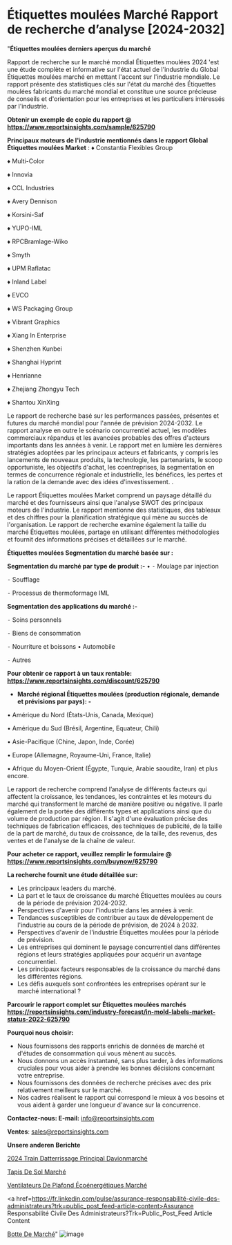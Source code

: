 # Étiquettes moulées Marché Rapport de recherche d’analyse [2024-2032]

"<strong>Étiquettes moulées derniers aperçus du marché</strong>

Rapport de recherche sur le marché mondial Étiquettes moulées 2024 'est une étude complète et informative sur l'état actuel de l'industrie du Global Étiquettes moulées marché en mettant l'accent sur l'industrie mondiale. Le rapport présente des statistiques clés sur l'état du marché des Étiquettes moulées fabricants du marché mondial et constitue une source précieuse de conseils et d'orientation pour les entreprises et les particuliers intéressés par l'industrie.

<strong>Obtenir un exemple de copie du rapport @ <a href=https://www.reportsinsights.com/sample/625790>https://www.reportsinsights.com/sample/625790</a></strong>

<strong>Principaux moteurs de l'industrie mentionnés dans le rapport Global Étiquettes moulées Market</strong> :
♦ Constantia Flexibles Group

♦ Multi-Color

♦ Innovia

♦ CCL Industries

♦ Avery Dennison

♦ Korsini-Saf

♦ YUPO-IML

♦ RPCBramlage-Wiko

♦ Smyth

♦ UPM Raflatac

♦ Inland Label

♦ EVCO

♦ WS Packaging Group

♦ Vibrant Graphics

♦ Xiang In Enterprise

♦ Shenzhen Kunbei

♦ Shanghai Hyprint

♦ Henrianne

♦ Zhejiang Zhongyu Tech

♦ Shantou XinXing

Le rapport de recherche basé sur les performances passées, présentes et futures du marché mondial pour l'année de prévision 2024-2032. Le rapport analyse en outre le scénario concurrentiel actuel, les modèles commerciaux répandus et les avancées probables des offres d'acteurs importants dans les années à venir. Le rapport met en lumière les dernières stratégies adoptées par les principaux acteurs et fabricants, y compris les lancements de nouveaux produits, la technologie, les partenariats, le scoop opportuniste, les objectifs d'achat, les coentreprises, la segmentation en termes de concurrence régionale et industrielle, les bénéfices, les pertes et la ration de la demande avec des idées d'investissement. .

Le rapport Étiquettes moulées Market comprend un paysage détaillé du marché et des fournisseurs ainsi que l'analyse SWOT des principaux moteurs de l'industrie. Le rapport mentionne des statistiques, des tableaux et des chiffres pour la planification stratégique qui mène au succès de l'organisation. Le rapport de recherche examine également la taille du marché Étiquettes moulées, partage en utilisant différentes méthodologies et fournit des informations précises et détaillées sur le marché.

<strong>Étiquettes moulées Segmentation du marché basée sur :</strong>

<strong>Segmentation du marché par type de produit :-</strong>
•
⁃ Moulage par injection

⁃ Soufflage

⁃ Processus de thermoformage IML

<strong>Segmentation des applications du marché :-</strong>

⁃ Soins personnels

⁃ Biens de consommation

⁃ Nourriture et boissons
• Automobile

⁃ Autres

<strong>Pour obtenir ce rapport à un taux rentable: <a href=https://www.reportsinsights.com/discount/625790>https://www.reportsinsights.com/discount/625790</a></strong>
<ul>
  <li><strong>Marché régional Étiquettes moulées (production régionale, demande et prévisions par pays): -</strong></li>
</ul>
• Amérique du Nord (États-Unis, Canada, Mexique)

• Amérique du Sud (Brésil, Argentine, Equateur, Chili)

• Asie-Pacifique (Chine, Japon, Inde, Corée)

• Europe (Allemagne, Royaume-Uni, France, Italie)

• Afrique du Moyen-Orient (Égypte, Turquie, Arabie saoudite, Iran) et plus encore.

Le rapport de recherche comprend l’analyse de différents facteurs qui affectent la croissance, les tendances, les contraintes et les moteurs du marché qui transforment le marché de manière positive ou négative. Il parle également de la portée des différents types et applications ainsi que du volume de production par région. Il s'agit d'une évaluation précise des techniques de fabrication efficaces, des techniques de publicité, de la taille de la part de marché, du taux de croissance, de la taille, des revenus, des ventes et de l'analyse de la chaîne de valeur.

<strong>Pour acheter ce rapport, veuillez remplir le formulaire @   <a href=https://www.reportsinsights.com/buynow/625790>https://www.reportsinsights.com/buynow/625790</a></strong>

<strong>La recherche fournit une étude détaillée sur:</strong>
<ul>
  <li>Les principaux leaders du marché.</li>
  <li>La part et le taux de croissance du marché Étiquettes moulées au cours de la période de prévision 2024-2032.</li>
  <li>Perspectives d'avenir pour l'industrie dans les années à venir.</li>
  <li>Tendances susceptibles de contribuer au taux de développement de l'industrie au cours de la période de prévision, de 2024 à 2032.</li>
  <li>Perspectives d'avenir de l'industrie Étiquettes moulées pour la période de prévision.</li>
  <li>Les entreprises qui dominent le paysage concurrentiel dans différentes régions et leurs stratégies appliquées pour acquérir un avantage concurrentiel.</li>
  <li>Les principaux facteurs responsables de la croissance du marché dans les différentes régions.</li>
  <li>Les défis auxquels sont confrontées les entreprises opérant sur le marché international ?</li>
</ul>

<strong>Parcourir le rapport complet sur Étiquettes moulées marchés <a href=https://reportsinsights.com/industry-forecast/in-mold-labels-market-status-2022-625790>https://reportsinsights.com/industry-forecast/in-mold-labels-market-status-2022-625790</a></strong>

<strong>Pourquoi nous choisir:</strong>
<ul>
  <li>Nous fournissons des rapports enrichis de données de marché et d'études de consommation qui vous mènent au succès.</li>
  <li>Nous donnons un accès instantané, sans plus tarder, à des informations cruciales pour vous aider à prendre les bonnes décisions concernant votre entreprise.</li>
  <li>Nous fournissons des données de recherche précises avec des prix relativement meilleurs sur le marché.</li>
  <li>Nos cadres réalisent le rapport qui correspond le mieux à vos besoins et vous aident à garder une longueur d'avance sur la concurrence.</li>
</ul>
<strong>Contactez-nous:
</strong><strong>E-mail:</strong> <a href=mailto:info@reportsinsights.com>info@reportsinsights.com</a>

<strong>Ventes</strong>: <a href=mailto:sales@reportsinsights.com>sales@reportsinsights.com</a>

<strong>Unsere anderen Berichte</strong>

<a href=https://www.linkedin.com/pulse/2024-train-datterrissage-principal-davionmarch%C3%A9-3vfbc/>2024 Train Datterrissage Principal Davionmarché</a>

<a href=https://www.linkedin.com/pulse/tapis-de-sol-march%C3%A9-2024-demande-part-rapport-xslwc/>Tapis De Sol Marché</a>

<a href=https://www.linkedin.com/pulse/ventilateurs-de-plafond-écoénergétiques-marchéanalyse-v7tac/>Ventilateurs De Plafond Écoénergétiques Marché</a>

<a href=https://fr.linkedin.com/pulse/assurance-responsabilité-civile-des-administrateurs?trk=public_post_feed-article-content>Assurance Responsabilité Civile Des Administrateurs?Trk=Public_Post_Feed Article Content</a>

<a href=https://www.linkedin.com/pulse/botte-de-marcheur-march%C3%A9-rapport-sc%C3%A9nario-concurrentiel-n1slf/>Botte De Marché</a>"
![image](https://github.com/daminid12/RItrends/assets/158430485/6c13e238-1e48-4529-afcb-514f16d540c5)
